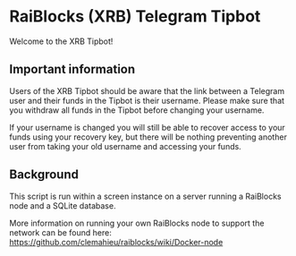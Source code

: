 # RaiBlocks (XRB) Telegram Tipbot
Welcome to the XRB Tipbot!

## Important information
Users of the XRB Tipbot should be aware that the link between a Telegram user and their funds in the Tipbot is their username. Please make sure that you withdraw all funds in the Tipbot before changing your username.

If your username is changed you will still be able to recover access to your funds using your recovery key, but there will be nothing preventing another user from taking your old username and accessing your funds.

## Background
This script is run within a screen instance on a server running a RaiBlocks node and a SQLite database.

More information on running your own RaiBlocks node to support the network can be found here:
https://github.com/clemahieu/raiblocks/wiki/Docker-node
